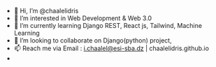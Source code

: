 - 👋 Hi, I’m @chaalelidris
- 👀 I’m interested in Web Development & Web 3.0
- 🌱 I’m currently learning Django REST, React js, Tailwind, Machine Learning
- 💞️ I’m looking to collaborate on Django(python) project,
- 📫 Reach me via Email : i.chaalel@esi-sba.dz | chaalelidris.github.io
- 

<!---
chaalelidris/chaalelidris is a ✨ special ✨ repository because its `README.md` (this file) appears on your GitHub profile.
You can click the Preview link to take a look at your changes.
--->
